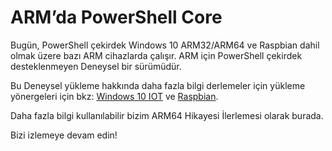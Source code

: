 # <a name="powershell-core-on-arm"></a>ARM’da PowerShell Core

Bugün, PowerShell çekirdek Windows 10 ARM32/ARM64 ve Raspbian dahil olmak üzere bazı ARM cihazlarda çalışır.
ARM için PowerShell çekirdek desteklenmeyen Deneysel bir sürümüdür.

Bu Deneysel yükleme hakkında daha fazla bilgi derlemeler için yükleme yönergeleri için bkz: [Windows 10 IOT](installing-powershell-core-on-windows.md#deploying-on-windows-iot) ve [Raspbian](installing-powershell-core-on-linux.md#raspbian).

Daha fazla bilgi kullanılabilir bizim ARM64 Hikayesi İlerlemesi olarak burada.

Bizi izlemeye devam edin!
